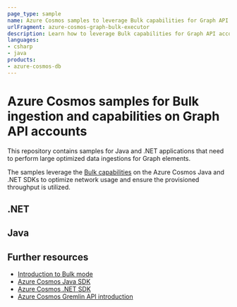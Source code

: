 ```yaml
---
page_type: sample
name: Azure Cosmos samples to leverage Bulk capabilities for Graph API accounts
urlFragment: azure-cosmos-graph-bulk-executor
description: Learn how to leverage Bulk capabilities for Graph API accounts in Azure Cosmos.
languages:
- csharp
- java
products:
- azure-cosmos-db
---
```




# Azure Cosmos samples for Bulk ingestion and capabilities on Graph API accounts

This repository contains samples for Java and .NET applications that need to perform large optimized data ingestions for Graph elements.

The samples leverage the [Bulk capabilities](https://devblogs.microsoft.com/cosmosdb/introducing-bulk-support-in-the-net-sdk/) on the Azure Cosmos Java and .NET SDKs to optimize network usage and ensure the provisioned throughput is utilized.

## .NET

## Java

## Further resources

* [Introduction to Bulk mode](https://devblogs.microsoft.com/cosmosdb/introducing-bulk-support-in-the-net-sdk/)
* [Azure Cosmos Java SDK](https://docs.microsoft.com/azure/cosmos-db/sql/sql-api-sdk-java-v4)
* [Azure Cosmos .NET SDK](https://docs.microsoft.com/azure/cosmos-db/sql-api-sdk-dotnet-standard)
* [Azure Cosmos Gremlin API introduction](https://docs.microsoft.com/azure/cosmos-db/graph/graph-introduction)
